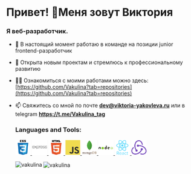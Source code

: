 <h1 align="left">Привет! 👋Меня зовут Виктория</h1> 
<h3 align="left"> Я веб-разработчик.</h3>

- 🔭 В настоящий момент работаю в команде на позиции junior frontend-разработчик
- 🌼 Открыта новым проектам и стремлюсь к профессиональному развитию
- 👨‍💻 Ознакомиться с моими работами можно здесь: [https://github.com/Vakulina?tab=repositories](https://github.com/Vakulina?tab=repositories)
- 📫 Свяжитесь со мной по почте **dev@viktoria-yakovleva.ru** или в telegram **https://t.me/Vakulina_tag**

  <h3 align="left">Languages and Tools:</h3>
  <p align="left">
    <a href="https://www.w3schools.com/css/" target="_blank" rel="noreferrer">
      <img src="https://raw.githubusercontent.com/devicons/devicon/master/icons/css3/css3-original-wordmark.svg"
        alt="css3" width="40" height="40" /> </a> <a href="https://expressjs.com" target="_blank" rel="noreferrer">
      <img src="https://raw.githubusercontent.com/devicons/devicon/master/icons/express/express-original-wordmark.svg"
        alt="express" width="40" height="40" /> </a> <a href="https://www.w3.org/html/" target="_blank" rel="noreferrer">
      <img src="https://raw.githubusercontent.com/devicons/devicon/master/icons/html5/html5-original-wordmark.svg"
        alt="html5" width="40" height="40" /> </a> <a href="https://developer.mozilla.org/en-US/docs/Web/JavaScript"
          target="_blank" rel="noreferrer">
      <img src="https://raw.githubusercontent.com/devicons/devicon/master/icons/javascript/javascript-original.svg"
        alt="javascript" width="40" height="40" /> </a> <a href="https://www.mongodb.com/" target="_blank"
          rel="noreferrer">
      <img src="https://raw.githubusercontent.com/devicons/devicon/master/icons/mongodb/mongodb-original-wordmark.svg"
        alt="mongodb" width="40" height="40" /> </a> <a href="https://nodejs.org" target="_blank" rel="noreferrer">
      <img src="https://raw.githubusercontent.com/devicons/devicon/master/icons/nodejs/nodejs-original-wordmark.svg"
        alt="nodejs" width="40" height="40" /> </a> <a href="https://reactjs.org/" target="_blank" rel="noreferrer">
      <img src="https://raw.githubusercontent.com/devicons/devicon/master/icons/react/react-original-wordmark.svg"
        alt="react" width="40" height="40" /> </a> <a href="https://redux.js.org" target="_blank" rel="noreferrer">
      <img src="https://raw.githubusercontent.com/devicons/devicon/master/icons/redux/redux-original.svg" alt="redux"
        width="40" height="40" /> </a> </p>
        

  <p><img  align="left"
    src="https://github-readme-stats.vercel.app/api/top-langs?username=vakulina&show_icons=true&locale=en&layout=compact"
    alt="vakulina" /></p>
  <p>&nbsp;<img align="center" src="https://github-readme-stats.vercel.app/api?username=vakulina&show_icons=true&locale=en"
    alt="vakulina" /></p>

